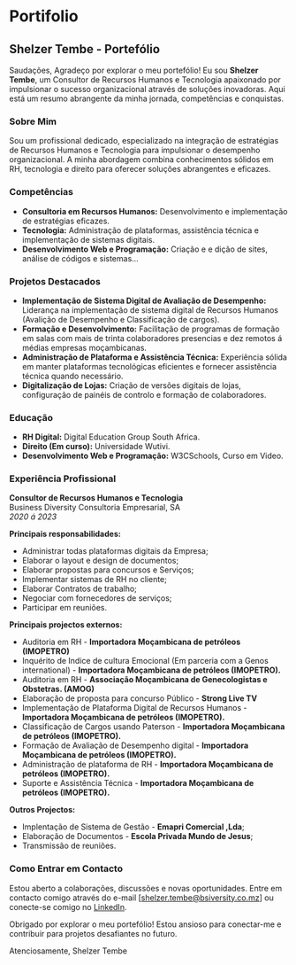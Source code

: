 # Portifolio

## Shelzer Tembe - Portefólio
Saudações, Agradeço por explorar o meu portefólio! Eu sou **Shelzer Tembe**, um Consultor de Recursos Humanos e Tecnologia apaixonado por impulsionar o sucesso organizacional através de soluções inovadoras. Aqui está um resumo abrangente da minha jornada, competências e conquistas.

### Sobre Mim
Sou um profissional dedicado, especializado na integração de estratégias de Recursos Humanos e Tecnologia para impulsionar o desempenho organizacional. A minha abordagem combina conhecimentos sólidos em RH, tecnologia e direito para oferecer soluções abrangentes e eficazes.

### Competências
* __Consultoria em Recursos Humanos:__ Desenvolvimento e implementação de estratégias eficazes.
* __Tecnologia:__ Administração de plataformas, assistência técnica e implementação de sistemas digitais.
* __Desenvolvimento Web e Programação:__ Criação e e dição de sites, análise de códigos e sistemas...

### Projetos Destacados
* __Implementação de Sistema Digital de Avaliação de Desempenho:__ Liderança na implementação de sistema digital de Recursos Humanos (Avalição de Desempenho e Classificação de cargos).
* __Formação e Desenvolvimento:__ Facilitação de programas de formação em salas com mais de trinta colaboradores presencias e dez remotos á médias empresas moçambicanas.
* __Administração de Plataforma e Assistência Técnica:__ Experiência sólida em manter plataformas tecnológicas eficientes e fornecer assistência técnica quando necessário.
* __Digitalização de Lojas:__ Criação de versões digitais de lojas, configuração de painéis de controlo e formação de colaboradores.

### Educação
* __RH Digital:__ Digital Education Group South Africa.
* __Direito (Em curso):__ Universidade Wutivi.
* __Desenvolvimento Web e Programação:__ W3CSchools, Curso em Video.

### Experiência Profissional
**Consultor de Recursos Humanos e Tecnologia**  
Business Diversity Consultoria Empresarial, SA  
_2020 á 2023_

**Principais responsabilidades:**
* Administrar todas plataformas digitais da Empresa;
* Elaborar o layout e design de documentos; 
* Elaborar propostas para concursos e Serviços;
* Implementar sistemas de RH no cliente;
* Elaborar Contratos de trabalho;
* Negociar com fornecedores de serviços;
* Participar em reuniões.

**Principais projectos externos:**
* Auditoria em RH - **Importadora Moçambicana de petróleos (IMOPETRO)**
* Inquérito de Indice de cultura Emocional (Em parceria com a Genos international) - **Importadora Moçambicana de petróleos (IMOPETRO).**
* Auditoria em RH - **Associação Moçambicana de Genecologistas e Obstetras. (AMOG)**
* Elaboração de proposta para concurso Público - **Strong Live TV**
* Implementação de Plataforma Digital de Recursos Humanos - **Importadora Moçambicana de petróleos (IMOPETRO).**
* Classificação de Cargos usando Paterson - **Importadora Moçambicana de petróleos (IMOPETRO).**
* Formação de Avaliação de Desempenho digital - **Importadora Moçambicana de petróleos (IMOPETRO).**
* Administração de plataforma de RH - **Importadora Moçambicana de petróleos (IMOPETRO).**
* Suporte e Assistência Técnica - **Importadora Moçambicana de petróleos (IMOPETRO).**

**Outros Projectos:**
* Implentação de Sistema de Gestão - **Emapri Comercial ,Lda**;
* Elaboração de Documentos - **Escola Privada Mundo de Jesus**;
* Transmissão de reuniões.

### Como Entrar em Contacto
Estou aberto a colaborações, discussões e novas oportunidades. Entre em contacto comigo através do e-mail [shelzer.tembe@bsiversity.co.mz] ou conecte-se comigo no [LinkedIn](in/shelzer-tembe-0a6648215).

Obrigado por explorar o meu portefólio! Estou ansioso para conectar-me e contribuir para projetos desafiantes no futuro.

Atenciosamente,
Shelzer Tembe